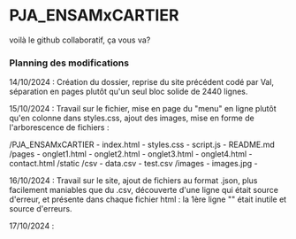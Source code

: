 # PJA_ENSAMxCARTIER
voilà le github collaboratif, ça vous va?

### Planning des modifications

14/10/2024 : Création du dossier, reprise du site précédent codé par Val, séparation en pages plutôt qu'un seul bloc solide de 2440 lignes.

15/10/2024 : Travail sur le fichier, mise en page du "menu" en ligne plutôt qu'en colonne dans styles.css, ajout des images, mise en forme de l'arborescence de fichiers :

/PJA_ENSAMxCARTIER
    - index.html
    - styles.css
    - script.js
    - README.md
    /pages
        - onglet1.html
        - onglet2.html
        - onglet3.html
        - onglet4.html
        - contact.html
    /static
        /csv
            - data.csv
            - test.csv
        /images
            - images.jpg
            - 

16/10/2024 : Travail sur le site, ajout de fichiers au format .json, plus facilement maniables que du .csv, découverte d'une ligne qui était source d'erreur, et présente dans chaque fichier html : la 1ère ligne "<!DOCTYPE html>" était inutile et source d'erreurs.

17/10/2024 : 
